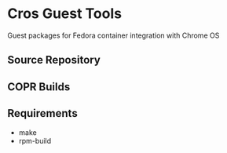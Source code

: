 
# Cros Guest Tools

Guest packages for Fedora container integration with Chrome OS

## Source Repository

[](https://chromium.googlesource.com/chromiumos/containers/cros-container-guest-tools/)

## COPR Builds

[](https://copr.fedorainfracloud.org/coprs/mbkulik/cros-guest-tools/)

## Requirements

- make
- rpm-build
